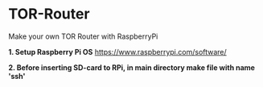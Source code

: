 # TOR-Router
Make your own TOR Router with RaspberryPi

**1. Setup  Raspberry Pi OS**
https://www.raspberrypi.com/software/

**2. Before inserting SD-card to RPi, in main directory make file with name 'ssh'**
























